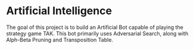 Artificial Intelligence
=========================
The goal of this project is to build an Artificial Bot capable of playing the strategy game TAK. This bot primarily uses Adversarial Search, along with Alph-Beta Pruning and Transposition Table.
